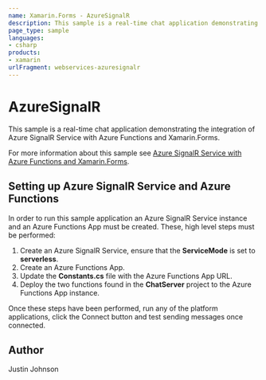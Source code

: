 ```yaml
---
name: Xamarin.Forms - AzureSignalR
description: This sample is a real-time chat application demonstrating the integration of Azure SignalR Service with Azure Functions and Xamarin.Forms.
page_type: sample
languages:
- csharp
products:
- xamarin
urlFragment: webservices-azuresignalr
---
```

# AzureSignalR

This sample is a real-time chat application demonstrating the integration of Azure SignalR Service with Azure Functions and Xamarin.Forms.

For more information about this sample see [Azure SignalR Service with Azure Functions and Xamarin.Forms](https://docs.microsoft.com/xamarin/xamarin-forms/data-cloud/serverless/azure-signalr).

## Setting up Azure SignalR Service and Azure Functions

In order to run this sample application an Azure SignalR Service instance and an Azure Functions App must be created. These, high level steps must be performed:

1. Create an Azure SignalR Service, ensure that the **ServiceMode** is set to **serverless**.
1. Create an Azure Functions App.
1. Update the **Constants.cs** file with the Azure Functions App URL.
1. Deploy the two functions found in the **ChatServer** project to the Azure Functions App instance.

Once these steps have been performed, run any of the platform applications, click the Connect button and test sending messages once connected.

## Author

Justin Johnson

